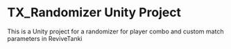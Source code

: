 # TX_Randomizer Unity Project
This is a Unity project for a randomizer for player combo and custom match parameters in ReviveTanki
